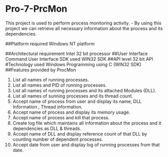 # Pro-7-PrcMon
This project is used to perform process monitoring activity. - By using this project we can retrieve all necessary information about the process and its dependencies. 

##Platform required   Windows NT platform

##Architectural requirement  Intel 32 bit processor 
##User Interface  Command User Interface   SDK used   WIN32 SDK 
##API level  32 bit API 
#Technology used   Windows Programming using C (WIN32 SDK) 
##Features provided by ProcMon 
1. List all names of running processes. 
2. List all names and PID of running processes. 
3. List all names of running processes and its attached Modules (DLL). 
4. List all names of sunning processes and its thread count. 
5. Accept name of process from user and display its name, DLL Information , Thread information. 
6. Accept name of process and display its memory usage. 
7. Accept name of process and kill that process. 
8. Create log file which maintains all information about the process and it dependencies as  DLL & threads. 
9. Accept name of DLL and display reference count of that DLL by counting number of dependent processes. 
10. Accept date from user and display log of running processes from that date. 
